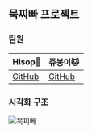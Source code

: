 ## 묵찌빠 프로젝트
### 팀원
|Hisop🐨|쥬봉이🐱|
|---|---|
|[GitHub](https://github.com/Hi-sop)|[GitHub](https://github.com/jyubong)|

### 시각화 구조
![묵찌빠](https://github.com/Hi-sop/ios-rock-paper-scissors/assets/126065608/6b09f5b9-8274-4d57-a819-0860db342af9)
